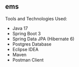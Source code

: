 ## ems

Tools and Technologies Used:
- Java 17
- Spring Boot 3
- Spring Data JPA (Hibernate 6)
- Postgres Database
- Eclipse IDEA
- Maven
- Postman Client
